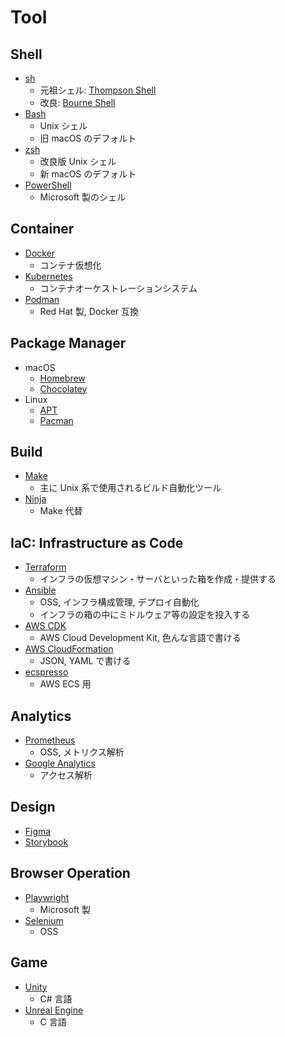 # Tool

## Shell

- [sh](https://ja.wikipedia.org/wiki/Bourne_Shell)
  - 元祖シェル: [Thompson Shell](https://ja.wikipedia.org/wiki/Thompson_Shell)
  - 改良: [Bourne Shell](https://ja.wikipedia.org/wiki/Bourne_Shell)
- [Bash](https://ja.wikipedia.org/wiki/Bash)
  - Unix シェル
  - 旧 macOS のデフォルト
- [zsh](https://ja.wikipedia.org/wiki/Z_Shell)
  - 改良版 Unix シェル
  - 新 macOS のデフォルト
- [PowerShell](https://learn.microsoft.com/ja-jp/powershell)
  - Microsoft 製のシェル

## Container

- [Docker](https://www.docker.com/ja-jp/)
  - コンテナ仮想化
- [Kubernetes](https://kubernetes.io/ja/)
  - コンテナオーケストレーションシステム
- [Podman](https://podman.io/)
  - Red Hat 製, Docker 互換

## Package Manager

- macOS
  - [Homebrew](https://brew.sh/ja/)
  - [Chocolatey](https://chocolatey.org/)
- Linux
  - [APT](https://ja.wikipedia.org/wiki/APT)
  - [Pacman](https://ja.wikipedia.org/wiki/Pacman)

## Build

- [Make](<https://ja.wikipedia.org/wiki/Make_(UNIX)>)
  - 主に Unix 系で使用されるビルド自動化ツール
- [Ninja](https://ja.wikibooks.org/wiki/Ninja)
  - Make 代替

## IaC: Infrastructure as Code

- [Terraform](https://www.terraform.io/)
  - インフラの仮想マシン・サーバといった箱を作成・提供する
- [Ansible](https://docs.ansible.com/)
  - OSS, インフラ構成管理, デプロイ自動化
  - インフラの箱の中にミドルウェア等の設定を投入する
- [AWS CDK](https://docs.aws.amazon.com/ja_jp/cdk/v2/guide/home.html)
  - AWS Cloud Development Kit, 色んな言語で書ける
- [AWS CloudFormation](https://aws.amazon.com/jp/cloudformation/)
  - JSON, YAML で書ける
- [ecspresso](https://github.com/kayac/ecspresso)
  - AWS ECS 用

## Analytics

- [Prometheus](https://prometheus.io/)
  - OSS, メトリクス解析
- [Google Analytics](https://developers.google.com/analytics?hl=ja)
  - アクセス解析

## Design

- [Figma](https://www.figma.com/ja-jp/)
- [Storybook](https://storybook.js.org/)

## Browser Operation

- [Playwright](https://playwright.dev/)
  - Microsoft 製
- [Selenium](https://www.selenium.dev/ja/documentation/)
  - OSS

## Game

- [Unity](https://unity.com/ja)
  - C# 言語
- [Unreal Engine](https://www.unrealengine.com/ja)
  - C 言語

